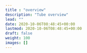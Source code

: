 ```yaml
---
title : "overview"
description: "Tube overview"
lead: ""
date: 2020-10-06T08:48:45+00:00
lastmod: 2020-10-06T08:48:45+00:00
draft: false
weight: 100
images: []
---
```


